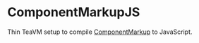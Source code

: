 # ComponentMarkupJS

Thin TeaVM setup to compile [ComponentMarkup](https://blvckbytes.github.io/docs-component-markup/) to JavaScript.
